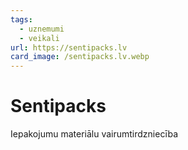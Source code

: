 ```yaml
---
tags:
  - uznemumi
  - veikali
url: https://sentipacks.lv
card_image: /sentipacks.lv.webp
---
```


# Sentipacks

Iepakojumu materiālu vairumtirdzniecība
